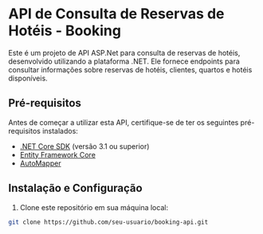 # API de Consulta de Reservas de Hotéis - Booking

Este é um projeto de API ASP.Net para consulta de reservas de hotéis, desenvolvido utilizando a plataforma .NET. Ele fornece endpoints para consultar informações sobre reservas de hotéis, clientes, quartos e hotéis disponíveis.

## Pré-requisitos

Antes de começar a utilizar esta API, certifique-se de ter os seguintes pré-requisitos instalados:

- [.NET Core SDK](https://dotnet.microsoft.com/download) (versão 3.1 ou superior)
- [Entity Framework Core](https://docs.microsoft.com/pt-br/ef/core/get-started/install/)
- [AutoMapper](https://automapper.org/)

## Instalação e Configuração

1. Clone este repositório em sua máquina local:

```bash
git clone https://github.com/seu-usuario/booking-api.git
